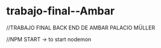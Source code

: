 # trabajo-final--Ambar
//TRABAJO FINAL BACK END DE AMBAR PALACIO MÜLLER

//NPM START -> to start nodemon 
